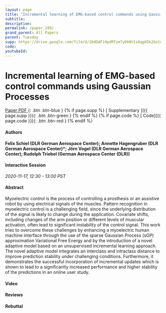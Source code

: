 ```yaml
---
layout: page
title: "Incremental learning of EMG-based control commands using Gaussian Processes"
subtitle: 
description:
permalink: /paper_249/
grand_parent: All Papers
parent: Tuesday
supp: https://drive.google.com/file/d/1bdDAF14pdRTzm7yD68V1s8qgOIk2Gstu/view
code: 
youtubeId: 
---
```


# Incremental learning of EMG-based control commands using Gaussian Processes

[<i class="fa fa-file-text-o" aria-hidden="true"></i> Paper PDF ](https://drive.google.com/file/d/1UkQRgFmbaesRVMgw7LSZBWyau2c8HBmk/view){: .btn .btn-blue } {% if page.supp %} [<i class="fa fa-file-text-o" aria-hidden="true"></i> Supplementary ]({{ page.supp }}){: .btn .btn-green } {% endif %} {% if page.code %} [<i class="fa fa-github" aria-hidden="true"></i> Code]({{ page.code }}){: .btn .btn-red }
{% endif %}

#### Authors
**Felix Schiel (DLR German Aerospace Center); Annette Hagengruber (DLR German Aerospace Center)*; Jörn Vogel (DLR German Aerospace Center); Rudolph Triebel (German Aerospace Center (DLR))**

#### Interactive Session
*2020-11-17, 12:30 - 13:00 PST*

#### Abstract
Myoelectric control is the process of controlling a prosthesis or an assistive robot by using electrical signals of the muscles. Pattern recognition in myoelectric control is a challenging field, since the underlying distribution of the signal is likely to change during the application. Covariate shifts, including changes of the arm position or different levels of muscular activation, often lead to significant instability of the control signal. This work tries to overcome these challenges by enhancing a myoelectric human machine interface through the use of the sparse Gaussian Process (sGP) approximation Variational Free Energy and by the introduction of a novel adaptive model based on an unsupervised incremental learning approach. The novel adaptive model integrates an interclass and intraclass distance to improve prediction stability under challenging conditions. Furthermore, it demonstrates the successful incorporation of incremental updates which is shown to lead to a significantly increased performance and higher  stability of the predictions in an online user study.


#### Video 

#### Reviews

#### Rebuttal
